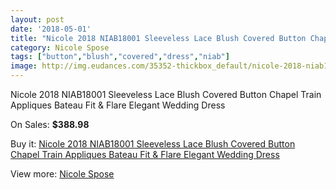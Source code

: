 ```yaml
---
layout: post
date: '2018-05-01'
title: "Nicole 2018 NIAB18001 Sleeveless Lace Blush Covered Button Chapel Train Appliques Bateau Fit & Flare Elegant Wedding Dress"
category: Nicole Spose
tags: ["button","blush","covered","dress","niab"]
image: http://img.eudances.com/35352-thickbox_default/nicole-2018-niab18001-sleeveless-lace-blush-covered-button-chapel-train-appliques-bateau-fit-flare-elegant-wedding-dress.jpg
---
```

Nicole 2018 NIAB18001 Sleeveless Lace Blush Covered Button Chapel Train Appliques Bateau Fit & Flare Elegant Wedding Dress

On Sales: **$388.98**
<a href="https://www.eudances.com/en/nicole-spose/10630-nicole-2018-niab18001-sleeveless-lace-blush-covered-button-chapel-train-appliques-bateau-fit-flare-elegant-wedding-dress.html"><amp-img layout="responsive" width="600" height="600" src="//img.eudances.com/35352-thickbox_default/nicole-2018-niab18001-sleeveless-lace-blush-covered-button-chapel-train-appliques-bateau-fit-flare-elegant-wedding-dress.jpg" alt="Nicole 2018 NIAB18001 Sleeveless Lace Blush Covered Button Chapel Train Appliques Bateau Fit & Flare Elegant Wedding Dress 0" /></a>
<a href="https://www.eudances.com/en/nicole-spose/10630-nicole-2018-niab18001-sleeveless-lace-blush-covered-button-chapel-train-appliques-bateau-fit-flare-elegant-wedding-dress.html"><amp-img layout="responsive" width="600" height="600" src="//img.eudances.com/35354-thickbox_default/nicole-2018-niab18001-sleeveless-lace-blush-covered-button-chapel-train-appliques-bateau-fit-flare-elegant-wedding-dress.jpg" alt="Nicole 2018 NIAB18001 Sleeveless Lace Blush Covered Button Chapel Train Appliques Bateau Fit & Flare Elegant Wedding Dress 1" /></a>
<a href="https://www.eudances.com/en/nicole-spose/10630-nicole-2018-niab18001-sleeveless-lace-blush-covered-button-chapel-train-appliques-bateau-fit-flare-elegant-wedding-dress.html"><amp-img layout="responsive" width="600" height="600" src="//img.eudances.com/35353-thickbox_default/nicole-2018-niab18001-sleeveless-lace-blush-covered-button-chapel-train-appliques-bateau-fit-flare-elegant-wedding-dress.jpg" alt="Nicole 2018 NIAB18001 Sleeveless Lace Blush Covered Button Chapel Train Appliques Bateau Fit & Flare Elegant Wedding Dress 2" /></a>

Buy it: [Nicole 2018 NIAB18001 Sleeveless Lace Blush Covered Button Chapel Train Appliques Bateau Fit & Flare Elegant Wedding Dress](https://www.eudances.com/en/nicole-spose/10630-nicole-2018-niab18001-sleeveless-lace-blush-covered-button-chapel-train-appliques-bateau-fit-flare-elegant-wedding-dress.html "Nicole 2018 NIAB18001 Sleeveless Lace Blush Covered Button Chapel Train Appliques Bateau Fit & Flare Elegant Wedding Dress")

View more: [Nicole Spose](https://www.eudances.com/en/179-nicole-spose "Nicole Spose")
